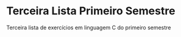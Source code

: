 # Terceira Lista Primeiro Semestre
 Terceira lista de exercícios em linguagem C do primeiro semestre
